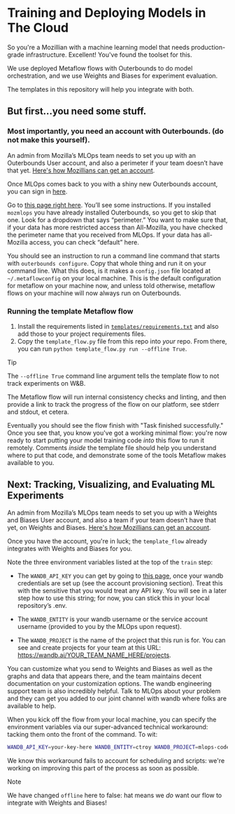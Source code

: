 # Training and Deploying Models in The Cloud

So you're a Mozillian with a machine learning model that needs production-grade infrastructure. Excellent! You've found the toolset for this.

We use deployed Metaflow flows with Outerbounds to do model orchestration, and we use Weights and Biases for experiment evaluation. 

The templates in this repository will help you integrate with both.

## But first...you need some stuff.

### Most importantly, you need an account with Outerbounds. (do not make this yourself).

An admin from Mozilla’s MLOps team needs to set you up with an Outerbounds User account, and also a perimeter if your team doesn’t have that yet. [Here's how Mozillians can get an account](https://mozilla-hub.atlassian.net/wiki/spaces/DATA/pages/708214995/Getting+an+Outerbounds+Account).

Once MLOps comes back to you with a shiny new Outerbounds account, you can sign in [here](https://docs.google.com/document/d/12S06Q-9xh6YGkyBpi6iGWGazYDivxl2fT4KaHtbrzV4/edit).

Go to [this page right here](https://ui.desertowl.obp.outerbounds.com/dashboard/configure?location=local). You’ll see some instructions. If you installed `mozmlops` you have already installed Outerbounds, so you get to skip that one. 
Look for a dropdown that says “perimeter.” You want to make sure that, if your data has more restricted access than All-Mozilla, you have checked the perimeter name that you received from MLOps. If your data has all-Mozilla access, you can check “default” here.

You should see an instruction to run a command line command that starts with `outerbounds configure`. Copy that whole thing and run it on your command line. What this does, is it makes a `config.json` file located at `~/.metaflowconfig` on your local machine. This is the default configuration for metaflow on your machine now, and unless told otherwise, metaflow flows on your machine will now always run on Outerbounds. 

### Running the template Metaflow flow

1. Install the requirements listed in [`templates/requirements.txt`](`templates/requirements.txt`) and also add those to your project requirements files.
2. Copy the `template_flow.py` file from this repo into _your_ repo. From there, you can run `python template_flow.py run --offline True`.

> [!TIP]
>The `--offline True` command line argument tells the template flow to not track experiments on W&B.

The Metaflow flow will run internal consistency checks and linting, and then provide a link to track the progress of the flow on our platform, see stderr and stdout, et cetera. 

Eventually you should see the flow finish with "Task finished successfully." Once you see that, you know you've got a working minimal flow: you're now ready to start putting your model training code _into_ this flow to run it remotely. Comments _inside_ the template file should help you understand where to put that code, and demonstrate some of the tools Metaflow makes available to you.

 ## Next: Tracking, Visualizing, and Evaluating ML Experiments

An admin from Mozilla’s MLOps team needs to set you up with a Weights and Biases User account, and also a team if your team doesn’t have that yet, on Weights and Biases. [Here's how Mozillians can get an account](https://mozilla-hub.atlassian.net/wiki/spaces/DATA/pages/471010754/Getting+a+Weights+and+Biases+account).

Once you have the account, you're in luck; the `template_flow` already integrates with Weights and Biases for you. 

Note the three environment variables listed at the top of the `train` step:

- The `WANDB_API_KEY` you can get by going to [this page](https://wandb.ai/), once your wandb credentials are set up (see the account provisioning section). Treat this with the sensitive that you would treat any API key. You will see in a later step how to use this string; for now, you can stick this in your local repository’s .env. 

- The `WANDB_ENTITY` is your wandb username or the service account username (provided to you by the MLOps upon request). 

- The `WANDB_PROJECT` is the name of the project that this run is for. You can see and create projects for your team at this URL: https://wandb.ai/YOUR_TEAM_NAME_HERE/projects.

You can customize what you send to Weights and Biases as well as the graphs and data that appears there, and the team maintains decent documentation on your customization options. The wandb engineering support team is also incredibly helpful. Talk to MLOps about your problem and they can get you added to our joint channel with wandb where folks are available to help.


When you kick off the flow from your local machine, you can specify the environment variables via our super-advanced technical workaround: tacking them onto the front of the command. To wit:

```bash
WANDB_API_KEY=your-key-here WANDB_ENTITY=ctroy WANDB_PROJECT=mlops-codecopilot-demo python your-flow.py run --offline False
```

We know this workaround fails to account for scheduling and scripts: we're working on improving this part of the process as soon as possible.

> [!NOTE]  
> We have changed `offline` here to false: hat means we _do_ want our flow to integrate with Weights and Biases!

